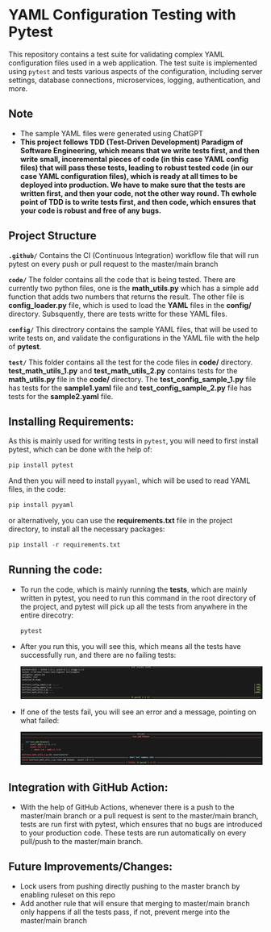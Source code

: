 # YAML Configuration Testing with Pytest

This repository contains a test suite for validating complex YAML configuration files used in a web application. The test suite is implemented using `pytest` and tests various aspects of the configuration, including server settings, database connections, microservices, logging, authentication, and more.

## Note

- The sample YAML files were generated using ChatGPT
- **This project follows TDD (Test-Driven Development) Paradigm of Software Engineering, which means that we write tests first, and then write small, inceremental pieces of code (in this case YAML config files) that will pass these tests, leading to robust tested code (in our case YAML configuration files), which is ready at all times to be deployed into production. We have to make sure that the tests are written first, and then your code, not the other way round. Th ewhole point of TDD is to write tests first, and then code, which ensures that your code is robust and free of any bugs.**

## Project Structure

**`
.github/
`**
Contains the CI (Continuous Integration) workflow file that will run pytest on every push or pull request to the master/main branch

**`
code/
`**
The folder contains all the code that is being tested. There are currently two python files, one is the **math_utils.py** which has a simple add function that adds two numbers that returns the result. The other file is **config_loader.py** file, which is used to load the **YAML** files in the **config/** directory. Subsquently, there are tests writte for these YAML files.


**`
config/
`**
This directrory contains the sample YAML files, that will be used to write tests on, and validate the configurations in the YAML file with the help of **pytest**.

**`
test/
`**
This folder contains all the test for the code files in **code/** directory. **test_math_utils_1.py** and **test_math_utils_2.py** contains tests for the **math_utils.py** file in the **code/** directory. The **test_config_sample_1.py** file has tests for the **sample1.yaml** file and **test_config_sample_2.py** file has tests for the **sample2.yaml** file.

## Installing Requirements:

As this is mainly used for writing tests in `pytest`, you will need to first install pytest, which can be done with the help of:

```python
pip install pytest
```

And then you will need to install `pyyaml`, which will be used to read YAML files, in the code:

```python
pip install pyyaml
```

or alternatively, you can use the **requirements.txt** file in the project directory, to install all the necessary packages:

```python
pip install -r requirements.txt
```

## Running the code:

- To run the code, which is mainly running the **tests**, which are mainly written in pytest, you need to run this command in the root directory of the project, and pytest will pick up all the tests from anywhere in the entire direcotry:

    ```Python
    pytest
    ```

- After you run this, you will see this, which means all the tests have successfully run, and there are no failing tests:

    ![test-success-image](/static/test-success.png)

- If one of the tests fail, you will see an error and a message, pointing on what failed:

    ![test-fail-image](/static/test-fail.png)

## Integration with GitHub Action:

- With the help of GitHub Actions, whenever there is a push to the master/main branch or a pull request is sent to the master/main branch, tests are run first with pytest, which ensures that no bugs are introduced to your production code. These tests are run automatically on every pull/push to the master/main branch.

## Future Improvements/Changes:

- Lock users from pushing directly pushing to the master branch by enabling ruleset on this repo
- Add another rule that will ensure that merging to master/main branch only happens if all the tests pass, if not, prevent merge into the master/main branch